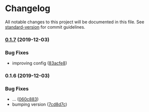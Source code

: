 # Changelog

All notable changes to this project will be documented in this file. See [standard-version](https://github.com/conventional-changelog/standard-version) for commit guidelines.

### [0.1.7](https://github.com/alvaroraminelli/akala-design/compare/v0.1.6...v0.1.7) (2019-12-03)


### Bug Fixes

* improving config ([83acfe8](https://github.com/alvaroraminelli/akala-design/commit/83acfe894415ba7e0af7b812aca1722a474943d7))

### 0.1.6 (2019-12-03)


### Bug Fixes

* … ([060c883](https://github.com/alvaroraminelli/akala-design/commit/060c88342641e75bd3d384753168939e0e3493d1))
* bumping version ([7cd8d7c](https://github.com/alvaroraminelli/akala-design/commit/7cd8d7cf5a66bdf6039b8b6adb322d5438939400))

